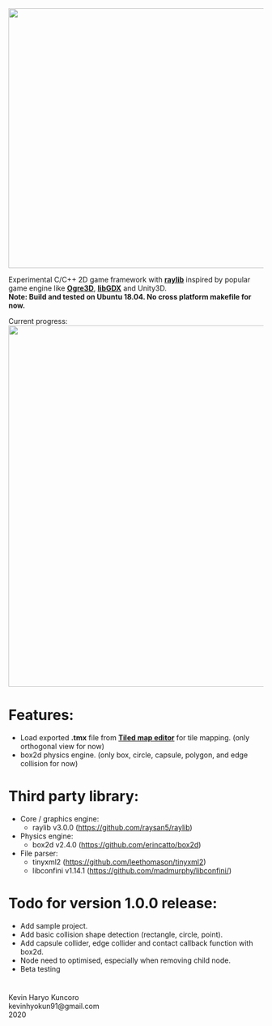 <img align="center" src="https://github.com/kenhyokun/khkFramework-raylib/blob/master/github_resources/logo/khkFramework-raylib-logo.png" width=512>

Experimental C/C++ 2D game framework with **[raylib][1]** inspired by popular game engine like **[Ogre3D][2]**, **[libGDX][3]** and Unity3D.
</br>
**Note: Build and tested on Ubuntu 18.04. No cross platform makefile for now.**

Current progress:
</br>
<img align="center" src="https://github.com/kenhyokun/khkFramework-raylib/blob/master/github_resources/curr_progress.gif" width=712>

# Features:
  - Load exported **.tmx** file from **[Tiled map editor](https://www.mapeditor.org/)** for tile mapping. (only orthogonal view for now)
  - box2d physics engine. (only box, circle, capsule, polygon, and edge collision for now)

# Third party library:
  - Core / graphics engine:
    - raylib v3.0.0 (https://github.com/raysan5/raylib)
  - Physics engine:
    - box2d v2.4.0 (https://github.com/erincatto/box2d)
  - File parser:
    - tinyxml2 (https://github.com/leethomason/tinyxml2) 
    - libconfini v1.14.1 (https://github.com/madmurphy/libconfini/)

# Todo for version 1.0.0 release:
  - Add sample project.
  - Add basic collision shape detection (rectangle, circle, point).
  - Add capsule collider, edge collider and contact callback function with box2d.
  - Node need to optimised, especially when removing child node.
  - Beta testing

#
<p>
Kevin Haryo Kuncoro </br>
kevinhyokun91@gmail.com </br>
2020 
</p>

[1]: https://github.com/raysan5/raylib
[2]: https://github.com/OGRECave/ogre
[3]: https://github.com/libgdx/libgdx
